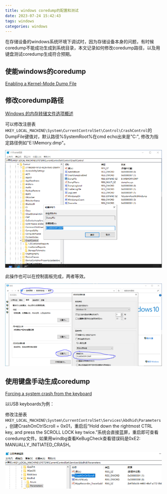 ```yaml
---
title: windows coredump的配置和测试
date: 2023-07-24 15:42:43
tags: windows
categories: windows
---
```


在存储设备的windows系统环境下调试时，因为存储设备本身的问题，有时候coredump不能成功生成到系统目录，本文记录如何修改coredump路径，以及用键盘测试coredump生成符合预期。

## 使能windows的coredump
[Enabling a Kernel-Mode Dump File](https://learn.microsoft.com/zh-CN/windows-hardware/drivers/debugger/enabling-a-kernel-mode-dump-file)

## 修改coredump路径
[Windows 的内存转储文件选项概述](https://learn.microsoft.com/zh-cn/troubleshoot/windows-server/performance/memory-dump-file-options)

可以修改注册表`HKEY_LOCAL_MACHINE\System\CurrentControlSet\Control\CrashControl`的DumpFile键值对，默认路径%SystemRoot%在cmd echo出来是"C:\", 修改为指定路径例如"E:\Memory.dmp"。

![image-20230724155525547](https://raw.githubusercontent.com/cursorhu/blog-images-on-picgo/master/images/202307241555783.png)

此操作也可以在控制面板完成，两者等效。

![crashcontrol2](https://raw.githubusercontent.com/cursorhu/blog-images-on-picgo/master/images/202307241555568.PNG)

## 使用键盘手动生成coredump

[Forcing a system crash from the keyboard](https://learn.microsoft.com/zh-CN/windows-hardware/drivers/debugger/forcing-a-system-crash-from-the-keyboard)

以USB keyboards为例：

修改注册表`HKEY_LOCAL_MACHINE\System\CurrentControlSet\Services\kbdhid\Parameters`，创建CrashOnCtrlScroll = 0x01，重启后“Hold down the rightmost CTRL key, and press the SCROLL LOCK key twice.”系统会直接蓝屏，重启即可查看coredump文件。如果用windbg查看KeBugCheck查看错误码是0xE2: MANUALLY_INITIATED_CRASH。

![image-20230724155442525](https://raw.githubusercontent.com/cursorhu/blog-images-on-picgo/master/images/202307241554830.png)

